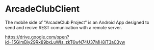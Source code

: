 # ArcadeClubClient
The mobile side of "ArcadeClub Project" is an Android App designed to send and recive REST comunication with a remote server.

https://drive.google.com/open?id=15GImBiy29Rx89bxLuWIs_zkT6wN74U37MH8iT3a03yw
